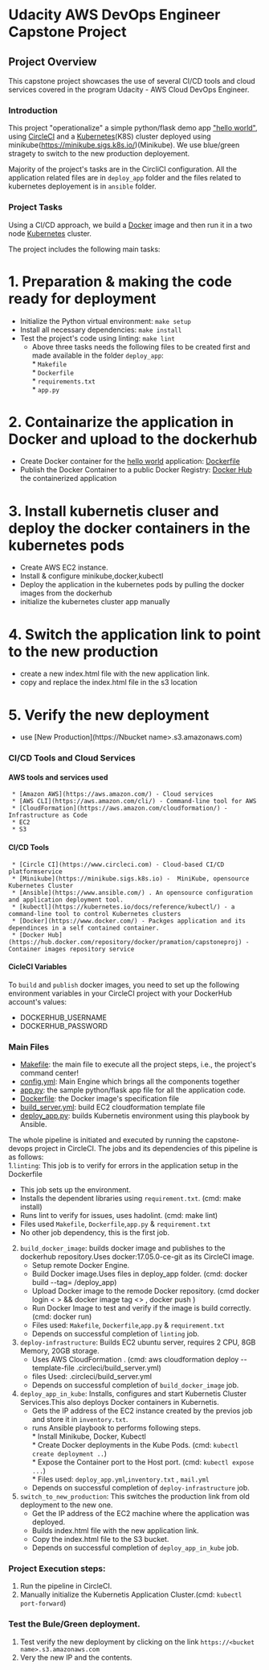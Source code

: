 # Udacity AWS DevOps Engineer Capstone Project


## Project Overview

This capstone project showcases the use of several CI/CD tools and cloud services covered in the program Udacity - AWS Cloud DevOps Engineer.

### Introduction

This project "operationalize" a simple python/flask
demo app ["hello world"](./deploy_app/app.py), using [CircleCI](https://www.circleci.com) and
 a [Kubernetes](https://kubernetes.io/)(K8S) cluster deployed using minikube(https://minikube.sigs.k8s.io/)(Minikube).
 We use blue/green stragety to switch to the new production deployement.

Majority of the project's tasks are in the CircliCI configuration. All the application related files are in `deploy_app` folder and 
the files related to kubernetes deployement is in `ansible` folder.


### Project Tasks

Using a CI/CD approach, we build a [Docker](https://www.docker.com/resources/what-container) image and then run it in a two node [Kubernetes](https://kubernetes.io/) cluster.

The project includes the following main tasks:
# 1. Preparation & making the code ready for deployment
* Initialize the Python virtual environment:  `make setup`
* Install all necessary dependencies:  `make install`
* Test the project's code using linting:  `make lint`
   * Above three tasks needs the following files to be created first and made available in the folder `deploy_app`:  
               * `Makefile`   
               * `Dockerfile`  
               * `requirements.txt`  
               * `app.py`  
# 2. Containarize the application  in Docker and upload to the dockerhub         
* Create Docker container for the [hello world](/deploy_app/app.py) application: [Dockerfile](deploy_app/Dockerfile)
* Publish the Docker Container to a public Docker Registry:
 [Docker Hub](https://hub.docker.com/repository/docker/pramation/capstoneproj) the containerized application
# 3. Install kubernetis cluser and deploy the docker containers in the kubernetes pods 
* Create AWS EC2 instance.
* Install & configure minikube,docker,kubectl
* Deploy the application in the kubernetes pods by pulling the docker images from the dockerhub
* initialize the kubernetes cluster app manually
# 4. Switch the application link to point to the new production
* create a new index.html file with the new application link.
* copy and replace the index.html file in the s3 location
# 5. Verify the new deployment
* use [New Production](https://Nbucket name>.s3.amazonaws.com)

### CI/CD Tools and Cloud Services
  #### AWS tools and services used
     * [Amazon AWS](https://aws.amazon.com/) - Cloud services
     * [AWS CLI](https://aws.amazon.com/cli/) - Command-line tool for AWS
     * [CloudFormation](https://aws.amazon.com/cloudformation/) - Infrastructure as Code
     * EC2
     * S3
  #### CI/CD Tools
     * [Circle CI](https://www.circleci.com) - Cloud-based CI/CD platformservice
     * [Minikube](https://minikube.sigs.k8s.io) -  MiniKube, opensource Kubernetes Cluster
     * [Ansible](https://www.ansible.com/) . An opensource configuration and application deployment tool.
     * [kubectl](https://kubernetes.io/docs/reference/kubectl/) - a command-line tool to control Kubernetes clusters
     * [Docker](https://www.docker.com/) - Packges application and its dependinces in a self contained container.
     * [Docker Hub](https://hub.docker.com/repository/docker/pramation/capstoneproj) - Container images repository service

#### CicleCI Variables

  To `build` and `publish` docker images, you need to set up the following environment
  variables in your CircleCI project with your DockerHub account's values:

* DOCKERHUB_USERNAME
* DOCKERHUB_PASSWORD
  
### Main Files

* [Makefile](./deploy_app/Makefile): the main file to execute all the project steps, i.e., the project's command center!
* [config.yml](.circleci/config.yml): Main Engine which brings all the components together
* [app.py](./deploy_app/app.py): the sample python/flask app file for all the application code.
* [Dockerfile](./hello_app/Dockerfile): the Docker image's specification file
* [build_server.yml](.circleci/build_server.yml): build EC2 cloudformation template file
* [deploy_app.py](./circleci/ansible/deploy_app.yml): builds Kubernetis environment using this playbook by Ansible.

The whole pipeline is initiated and executed by running the capstone-devops project in CircleCI.  The jobs and its dependencies of this pipeline is as follows:  
1.`linting`: This job is to verify for errors in the application setup in the Dockerfile  
* This job sets up the environment.  
* Installs the dependent libraries using `requirement.txt`. (cmd: make install)  
* Runs lint to verify for issues, uses hadolint. (cmd: make lint)  
* Files used `Makefile`, `Dockerfile`,`app.py` & `requirement.txt`  
* No other job dependency, this is the first job.  
2. `build_docker_image`: builds docker image and publishes to the dockerhub repository.Uses docker:17.05.0-ce-git as its CircleCI image.  
      * Setup remote Docker Engine.  
      * Build Docker image.Uses files in deploy_app folder. (cmd: docker build --tag=<tag> <path>/deploy_app)  
      * Upload Docker image to the remode Docker repository. (cmd docker login <  > && docker image tag <> , docker push )  
      * Run Docker Image to test and verify if the image is build correctly. (cmd: docker run)  
      * Files used: `Makefile`, `Dockerfile`,`app.py` & `requirement.txt`  
      * Depends on successful completion of `linting` job.  
3. `deploy-infrastructure`: Builds EC2 ubuntu server, requires 2 CPU, 8GB Memory, 20GB storage.  
      * Uses AWS CloudFormation . (cmd: aws cloudformation deploy --template-file .circleci/build_server.yml)  
      * files Used: .circleci/build_server.yml  
      * Depends on successful completion of `build_docker_image` job.  
4. `deploy_app_in_kube`: Installs, configures and start Kubernetis Cluster Services.This also deploys Docker containers in Kubernetis.  
      * Gets the IP address of the EC2 instance created by the previos job and store it in `inventory.txt`.  
      * runs Ansible playbook to performs following steps.  
            * Install Minikube, Docker, Kubectl  
            * Create Docker deployments in the Kube Pods. (cmd: `kubectl create deployment ..`)  
            * Expose the Container port to the Host port. (cmd: `kubectl expose ...`)  
            * Files used: `deploy_app.yml`,`inventory.txt` , `mail.yml`  
      * Depends on successful completion of `deploy-infrastructure` job.  
 5. `switch_to_new_production`: This switches the production link from old deployment to the new one.  
      * Get the IP address of the EC2 machine where the application was deployed.  
      * Builds index.html file with the new application link.  
      * Copy the index.html file to the S3 bucket.  
      * Depends on successful completion of `deploy_app_in_kube` job.  
  
### Project Execution steps:  
   1. Run the pipeline in CircleCI.  
   2. Manually initialize the Kubernetis Application Cluster.(cmd: `kubectl port-forward`)  
### Test the Bule/Green deployment.  
   1. Test verify the new deployment by clicking on the link `https://<bucket name>.s3.amazonaws.com`  
   2. Very the new IP and the contents.  
    
 
